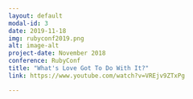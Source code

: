 ```yaml
---
layout: default
modal-id: 3
date: 2019-11-18
img: rubyconf2019.png
alt: image-alt
project-date: November 2018
conference: RubyConf
title: "What's Love Got To Do With It?"
link: https://www.youtube.com/watch?v=VREjv9ZTxPg

---
```

